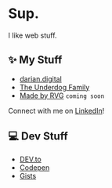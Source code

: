 # Sup.

I like web stuff. 

## ✨ My Stuff
* [darian.digital](https://www.darian.digital)
* [The Underdog Family](http://www.iamtuf.org)
* [Made by RVG](https://www.madebyrvg.com) `coming soon`

Connect with me on [LinkedIn](https://www.linkedin.com/in/darian-nocera/)!

## 💻 Dev Stuff
* [DEV.to](https://dev.to/darnocer) 
* [Codepen](https://codepen.io/darnocer)
* [Gists](https://gist.github.com/darnocer)


